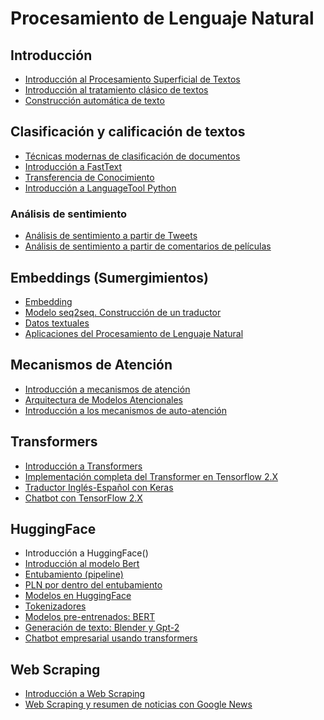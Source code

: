 # Procesamiento de Lenguaje Natural
## Introducción
- [Introducción al Procesamiento Superficial de Textos]()
- [Introducción al tratamiento clásico de textos]()
- [Construcción automática de texto]()

## Clasificación y calificación de textos
- [Técnicas modernas de clasificación de documentos]()
- [Introducción a FastText]()
- [Transferencia de Conocimiento]()
- [Introducción a LanguageTool Python]()

### Análisis de sentimiento
- [Análisis de sentimiento a partir de Tweets]()
- [Análisis de sentimiento a partir de comentarios de películas]()

## Embeddings (Sumergimientos)
- [Embedding]()
- [Modelo seq2seq. Construcción de un traductor]()
- [Datos textuales]()
- [Aplicaciones del Procesamiento de Lenguaje Natural]()

## Mecanismos de Atención
- [Introducción a mecanismos de atención]()
- [Arquitectura de Modelos Atencionales]()
- [Introducción a los mecanismos de auto-atención]()

## Transformers
- [Introducción a Transformers]()
- [Implementación completa del Transformer en Tensorflow 2.X]()
- [Traductor Inglés-Español con Keras]()
- [Chatbot con TensorFlow 2.X]()

## HuggingFace
- Introducción a HuggingFace()  
- [Introducción al modelo Bert]()
- [Entubamiento (pipeline) ]()
- [PLN por dentro del entubamiento]()
- [Modelos en HuggingFace]()
- [Tokenizadores]()
- [Modelos pre-entrenados: BERT]()
- [Generación de texto: Blender y Gpt-2]()
- [Chatbot empresarial usando transformers]()

## Web Scraping
- [Introducción a Web Scraping]()
- [Web Scraping y resumen de noticias con Google News]()
